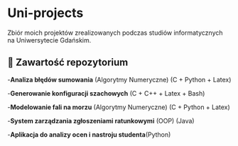 # Uni-projects

Zbiór moich projektów zrealizowanych podczas studiów informatycznych na Uniwersytecie Gdańskim.  

## 📁 Zawartość repozytorium

-**Analiza błędów sumowania** (Algorytmy Numeryczne) (C + Python + Latex)

-**Generowanie konfiguracji szachowych** (C + C++ + Latex + Bash)

-**Modelowanie fali na morzu** (Algorytmy Numeryczne) (C + Python + Latex)

-**System zarządzania zgłoszeniami ratunkowymi** (OOP) (Java)

-**Aplikacja do analizy ocen i nastroju studenta**(Python)

